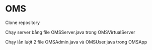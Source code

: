# OMS
Clone repository

Chạy server bằng file OMSServer.java trong OMSVirtualServer

Chạy lần lượt 2 file OMSAdmin.java và OMSUser.java trong OMSApp
